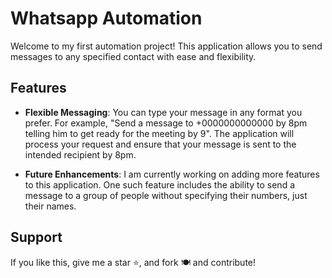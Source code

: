 # Whatsapp Automation

Welcome to my first automation project! This application allows you to send messages to any specified contact with ease and flexibility. 

## Features

- **Flexible Messaging**: You can type your message in any format you prefer. For example, "Send a message to +0000000000000 by 8pm telling him to get ready for the meeting by 9". The application will process your request and ensure that your message is sent to the intended recipient by 8pm.

- **Future Enhancements**: I am currently working on adding more features to this application. One such feature includes the ability to send a message to a group of people without specifying their numbers, just their names.

## Support

If you like this, give me a star ⭐️, and fork 🍽 and contribute!